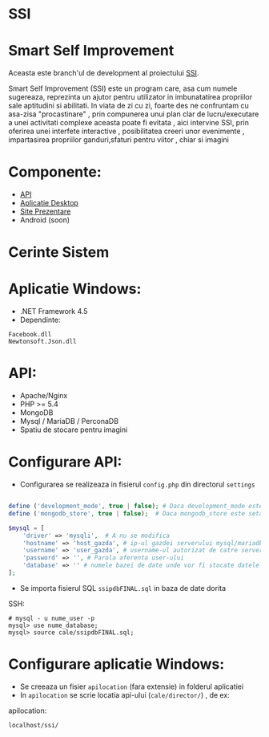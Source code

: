 # SSI #
# Smart Self Improvement # 

Aceasta este branch'ul de development al proiectului [SSI](http://community.infoeducatie.ro/t/ssi-smart-self-improvement-utilitar-caras-severin-lucrari-2015-nationala/3864).

Smart Self Improvement (SSI) este un program care, asa cum numele sugereaza, reprezinta un ajutor pentru utilizator
in imbunatatirea propriilor sale aptitudini si abilitati. In viata de zi cu zi, foarte des ne confruntam cu asa-zisa
"procastinare" , prin compunerea unui plan clar de lucru/executare a unei activitati complexe aceasta poate fi evitata ,
aici intervine SSI, prin oferirea unei interfete interactive , posibilitatea creeri unor evenimente ,
impartasirea propriilor ganduri,sfaturi pentru viitor , chiar si imagini

# Componente: #
- [API](https://github.com/robery567/SSI/tree/master/SSI-API)
- [Aplicatie Desktop](https://github.com/robery567/SSI/tree/master/SSI)
- [Site Prezentare](https://github.com/robery567/SSI/tree/master/SSI-WEB)
- Android (soon)

# Cerinte Sistem #
# Aplicatie Windows:
- .NET Framework 4.5
- Dependinte:
 ```
 Facebook.dll
 Newtonsoft.Json.dll
 ```
 
# API: 
- Apache/Nginx
- PHP >= 5.4
- MongoDB
- Mysql / MariaDB / PerconaDB
- Spatiu de stocare pentru imagini

# Configurare API:
- Configurarea se realizeaza in fisierul `config.php` din directorul `settings`
```php

define ('development_mode', true | false); # Daca development_mode este setat pe true vor fi afisate toate erorile
define ('mongodb_store', true | false);  # Daca mongodb_store este setat pe true imaginile vor fi stocate in colectii MongoDB

$mysql = [
    'driver' => 'mysqli',  # A nu se modifica
    'hostname' => 'host_gazda', # ip-ul gazdei serverului mysql/mariadb
    'username' => 'user_gazda', # username-ul autorizat de catre serverul gazda MySQL 
    'password' => '', # Parola aferenta user-ului
    'database' => '' # numele bazei de date unde vor fi stocate datele trimise si primite de catre aplicatie
];

```
- Se importa fisierul SQL `ssipdbFINAL.sql` in baza de date dorita

SSH: 
```
# mysql - u nume_user -p 
mysql> use nume_database;
mysql> source cale/ssipdbFINAL.sql;
```
# Configurare aplicatie Windows:
- Se creeaza un fisier `apilocation` (fara extensie) in folderul aplicatiei
- In `apilocation` se scrie locatia api-ului (`cale/director/`) , de ex:

apilocation:
```
localhost/ssi/
```
